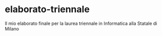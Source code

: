 # elaborato-triennale
Il mio elaborato finale per la laurea triennale in Informatica alla Statale di Milano
